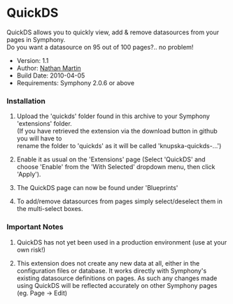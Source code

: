 QuickDS
==============

QuickDS allows you to quickly view, add & remove datasources from your pages in Symphony.  
Do you want a datasource on 95 out of 100 pages?.. no problem!

- Version: 1.1
- Author: [Nathan Martin](mailto:nathan@knupska.com)
- Build Date: 2010-04-05
- Requirements: Symphony 2.0.6 or above

### Installation

1. Upload the 'quickds' folder found in this archive to your Symphony 'extensions' folder.  
   (If you have retrieved the extension via the download button in github you will have to  
   rename the folder to 'quickds' as it will be called 'knupska-quickds-...')  

2. Enable it as usual on the 'Extensions' page (Select 'QuickDS' and choose 'Enable' from the 'With Selected' dropdown menu, then click 'Apply').

3. The QuickDS page can now be found under 'Blueprints'

4. To add/remove datasources from pages simply select/deselect them in the multi-select boxes.

### Important Notes

1. QuickDS has not yet been used in a production environment (use at your own risk!)

2. This extension does not create any new data at all, either in the configuration files or database.
   It works directly with Symphony's existing datasource definitions on pages.
   As such any changes made using QuickDS will be reflected accurately on other Symphony pages (eg. Page -> Edit)
